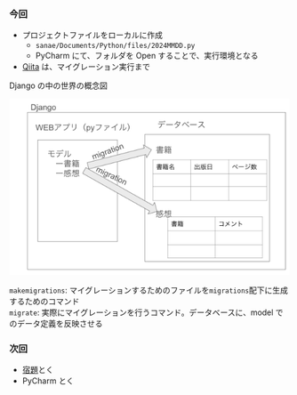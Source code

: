 ### 今回

- プロジェクトファイルをローカルに作成
  - `sanae/Documents/Python/files/2024MMDD.py`
  - PyCharm にて、フォルダを Open することで、実行環境となる
- [Qiita](https://qiita.com/kaki_k/items/7b178ad39394a031b50d#pycharm%E3%81%A7%E3%83%87%E3%83%90%E3%83%83%E3%82%B0%E5%AE%9F%E8%A1%8C%E3%81%99%E3%82%8B) は、マイグレーション実行まで

Django の中の世界の概念図

![](./files/img.png)

`makemigrations`: マイグレーションするためのファイルを`migrations`配下に生成するためのコマンド  
`migrate`: 実際にマイグレーションを行うコマンド。データベースに、model でのデータ定義を反映させる

### 次回

- [宿題](../20240113_15回目/20240113に向けた宿題.md)とく
- PyCharm とく
